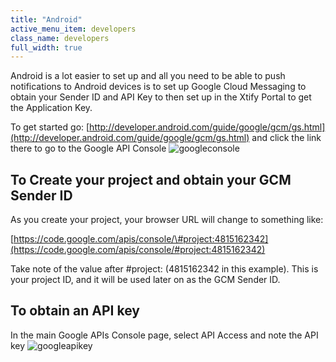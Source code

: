 ```yaml
---
title: "Android"
active_menu_item: developers
class_name: developers
full_width: true
---
```


Android is a lot easier to set up and all you need to be able to push notifications to Android devices is to set up Google Cloud Messaging to obtain your Sender ID and API Key to then set up in the Xtify Portal to get the Application Key.

To get started go: [http://developer.android.com/guide/google/gcm/gs.html](http://developer.android.com/guide/google/gcm/gs.html) and click the link there to go to the Google API Console
![googleconsole](/img/docs/googleconsole.png)

## To Create your project and obtain your GCM Sender ID

As you create your project, your browser URL will change to something like:

[https://code.google.com/apis/console/\#project:4815162342](https://code.google.com/apis/console/#project:4815162342)

Take note of the value after \#project: (4815162342 in this example). This is your project ID, and it will be used later on as the GCM Sender ID.

## To obtain an API key

In the main Google APIs Console page, select API Access and note the API key
![googleapikey](/img/docs/googleapikey.png)

